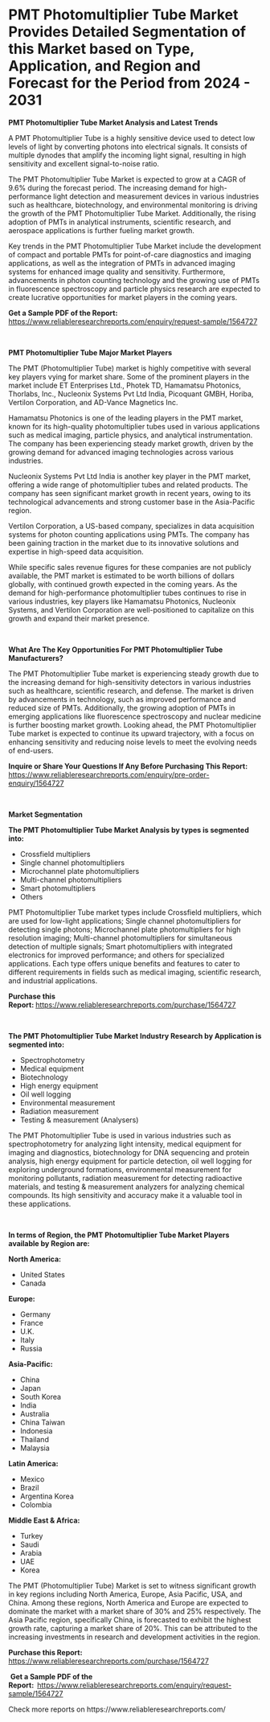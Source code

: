 <p><h1>PMT Photomultiplier Tube Market Provides Detailed Segmentation of this Market based on Type, Application, and Region and Forecast for the Period from 2024 - 2031</h1></p><p><strong>PMT Photomultiplier Tube Market Analysis and Latest Trends</strong></p>
<p><p>A PMT Photomultiplier Tube is a highly sensitive device used to detect low levels of light by converting photons into electrical signals. It consists of multiple dynodes that amplify the incoming light signal, resulting in high sensitivity and excellent signal-to-noise ratio.</p><p>The PMT Photomultiplier Tube Market is expected to grow at a CAGR of 9.6% during the forecast period. The increasing demand for high-performance light detection and measurement devices in various industries such as healthcare, biotechnology, and environmental monitoring is driving the growth of the PMT Photomultiplier Tube Market. Additionally, the rising adoption of PMTs in analytical instruments, scientific research, and aerospace applications is further fueling market growth.</p><p>Key trends in the PMT Photomultiplier Tube Market include the development of compact and portable PMTs for point-of-care diagnostics and imaging applications, as well as the integration of PMTs in advanced imaging systems for enhanced image quality and sensitivity. Furthermore, advancements in photon counting technology and the growing use of PMTs in fluorescence spectroscopy and particle physics research are expected to create lucrative opportunities for market players in the coming years.</p></p>
<p><strong>Get a Sample PDF of the Report:&nbsp;</strong> <a href="https://www.reliableresearchreports.com/enquiry/request-sample/1564727">https://www.reliableresearchreports.com/enquiry/request-sample/1564727</a></p>
<p>&nbsp;</p>
<p><strong>PMT Photomultiplier Tube Major Market Players</strong></p>
<p><p>The PMT (Photomultiplier Tube) market is highly competitive with several key players vying for market share. Some of the prominent players in the market include ET Enterprises Ltd., Photek TD, Hamamatsu Photonics, Thorlabs, Inc., Nucleonix Systems Pvt Ltd India, Picoquant GMBH, Horiba, Vertilon Corporation, and AD-Vance Magnetics Inc.</p><p>Hamamatsu Photonics is one of the leading players in the PMT market, known for its high-quality photomultiplier tubes used in various applications such as medical imaging, particle physics, and analytical instrumentation. The company has been experiencing steady market growth, driven by the growing demand for advanced imaging technologies across various industries.</p><p>Nucleonix Systems Pvt Ltd India is another key player in the PMT market, offering a wide range of photomultiplier tubes and related products. The company has seen significant market growth in recent years, owing to its technological advancements and strong customer base in the Asia-Pacific region.</p><p>Vertilon Corporation, a US-based company, specializes in data acquisition systems for photon counting applications using PMTs. The company has been gaining traction in the market due to its innovative solutions and expertise in high-speed data acquisition.</p><p>While specific sales revenue figures for these companies are not publicly available, the PMT market is estimated to be worth billions of dollars globally, with continued growth expected in the coming years. As the demand for high-performance photomultiplier tubes continues to rise in various industries, key players like Hamamatsu Photonics, Nucleonix Systems, and Vertilon Corporation are well-positioned to capitalize on this growth and expand their market presence.</p></p>
<p>&nbsp;</p>
<p><strong>What Are The Key Opportunities For PMT Photomultiplier Tube Manufacturers?</strong></p>
<p><p>The PMT Photomultiplier Tube market is experiencing steady growth due to the increasing demand for high-sensitivity detectors in various industries such as healthcare, scientific research, and defense. The market is driven by advancements in technology, such as improved performance and reduced size of PMTs. Additionally, the growing adoption of PMTs in emerging applications like fluorescence spectroscopy and nuclear medicine is further boosting market growth. Looking ahead, the PMT Photomultiplier Tube market is expected to continue its upward trajectory, with a focus on enhancing sensitivity and reducing noise levels to meet the evolving needs of end-users.</p></p>
<p><strong>Inquire or Share Your Questions If Any Before Purchasing This Report:</strong> <a href="https://www.reliableresearchreports.com/enquiry/pre-order-enquiry/1564727">https://www.reliableresearchreports.com/enquiry/pre-order-enquiry/1564727</a></p>
<p>&nbsp;</p>
<p><strong>Market Segmentation</strong></p>
<p><strong>The PMT Photomultiplier Tube Market Analysis by types is segmented into:</strong></p>
<p><ul><li>Crossfield multipliers</li><li>Single channel photomultipliers</li><li>Microchannel plate photomultipliers</li><li>Multi-channel photomultipliers</li><li>Smart photomultipliers</li><li>Others</li></ul></p>
<p><p>PMT Photomultiplier Tube market types include Crossfield multipliers, which are used for low-light applications; Single channel photomultipliers for detecting single photons; Microchannel plate photomultipliers for high resolution imaging; Multi-channel photomultipliers for simultaneous detection of multiple signals; Smart photomultipliers with integrated electronics for improved performance; and others for specialized applications. Each type offers unique benefits and features to cater to different requirements in fields such as medical imaging, scientific research, and industrial applications.</p></p>
<p><strong>Purchase this Report:&nbsp;</strong><a href="https://www.reliableresearchreports.com/purchase/1564727">https://www.reliableresearchreports.com/purchase/1564727</a></p>
<p>&nbsp;</p>
<p><strong>The PMT Photomultiplier Tube Market Industry Research by Application is segmented into:</strong></p>
<p><ul><li>Spectrophotometry</li><li>Medical equipment</li><li>Biotechnology</li><li>High energy equipment</li><li>Oil well logging</li><li>Environmental measurement</li><li>Radiation measurement</li><li>Testing & measurement (Analysers)</li></ul></p>
<p><p>The PMT Photomultiplier Tube is used in various industries such as spectrophotometry for analyzing light intensity, medical equipment for imaging and diagnostics, biotechnology for DNA sequencing and protein analysis, high energy equipment for particle detection, oil well logging for exploring underground formations, environmental measurement for monitoring pollutants, radiation measurement for detecting radioactive materials, and testing & measurement analyzers for analyzing chemical compounds. Its high sensitivity and accuracy make it a valuable tool in these applications.</p></p>
<p>&nbsp;</p>
<p><strong>In terms of Region, the PMT Photomultiplier Tube Market Players available by Region are:</strong></p>
<p>
    <p> <strong> North America: </strong>
        <ul>
            <li>United States</li>
            <li>Canada</li>
        </ul>
        </p> 
    <p> <strong> Europe: </strong>
        <ul>
            <li>Germany</li>
            <li>France</li>
            <li>U.K.</li>
            <li>Italy</li>
            <li>Russia</li>
        </ul>
        </p> 
    <p> <strong> Asia-Pacific: </strong>
        <ul>
            <li>China</li>
            <li>Japan</li>
            <li>South Korea</li>
            <li>India</li>
            <li>Australia</li>
            <li>China Taiwan</li>
            <li>Indonesia</li>
            <li>Thailand</li>
            <li>Malaysia</li>
        </ul>
        </p> 
    <p> <strong> Latin America: </strong>
        <ul>
            <li>Mexico</li>
            <li>Brazil</li>
            <li>Argentina Korea</li>
            <li>Colombia</li>
        </ul>
        </p> 
    <p> <strong> Middle East & Africa: </strong>
        <ul>
            <li>Turkey</li>
            <li>Saudi</li>
            <li>Arabia</li>
            <li>UAE</li>
            <li>Korea</li>
        </ul>
    </p>
    </p>
<p><p>The PMT (Photomultiplier Tube) Market is set to witness significant growth in key regions including North America, Europe, Asia Pacific, USA, and China. Among these regions, North America and Europe are expected to dominate the market with a market share of 30% and 25% respectively. The Asia Pacific region, specifically China, is forecasted to exhibit the highest growth rate, capturing a market share of 20%. This can be attributed to the increasing investments in research and development activities in the region.</p></p>
<p><strong>Purchase this Report: </strong><a href="https://www.reliableresearchreports.com/purchase/1564727">https://www.reliableresearchreports.com/purchase/1564727</a></p>
<p>&nbsp;<strong>Get a Sample PDF of the Report:&nbsp;&nbsp;</strong><a href="https://www.reliableresearchreports.com/enquiry/request-sample/1564727">https://www.reliableresearchreports.com/enquiry/request-sample/1564727</a></p>
<p><strong></strong></p>
<p>Check more reports on https://www.reliableresearchreports.com/</p>